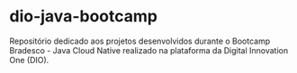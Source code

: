 # dio-java-bootcamp
Repositório dedicado aos projetos desenvolvidos durante o Bootcamp Bradesco - Java Cloud Native realizado na plataforma da Digital Innovation One (DIO).
